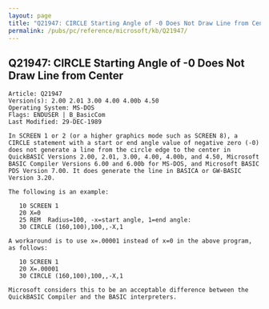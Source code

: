 ```yaml
---
layout: page
title: "Q21947: CIRCLE Starting Angle of -0 Does Not Draw Line from Center"
permalink: /pubs/pc/reference/microsoft/kb/Q21947/
---
```


## Q21947: CIRCLE Starting Angle of -0 Does Not Draw Line from Center

	Article: Q21947
	Version(s): 2.00 2.01 3.00 4.00 4.00b 4.50
	Operating System: MS-DOS
	Flags: ENDUSER | B_BasicCom
	Last Modified: 29-DEC-1989
	
	In SCREEN 1 or 2 (or a higher graphics mode such as SCREEN 8), a
	CIRCLE statement with a start or end angle value of negative zero (-0)
	does not generate a line from the circle edge to the center in
	QuickBASIC Versions 2.00, 2.01, 3.00, 4.00, 4.00b, and 4.50, Microsoft
	BASIC Compiler Versions 6.00 and 6.00b for MS-DOS, and Microsoft BASIC
	PDS Version 7.00. It does generate the line in BASICA or GW-BASIC
	Version 3.20.
	
	The following is an example:
	
	   10 SCREEN 1
	   20 X=0
	   25 REM  Radius=100, -x=start angle, 1=end angle:
	   30 CIRCLE (160,100),100,,-X,1
	
	A workaround is to use x=.00001 instead of x=0 in the above program,
	as follows:
	
	   10 SCREEN 1
	   20 X=.00001
	   30 CIRCLE (160,100),100,,-X,1
	
	Microsoft considers this to be an acceptable difference between the
	QuickBASIC Compiler and the BASIC interpreters.
